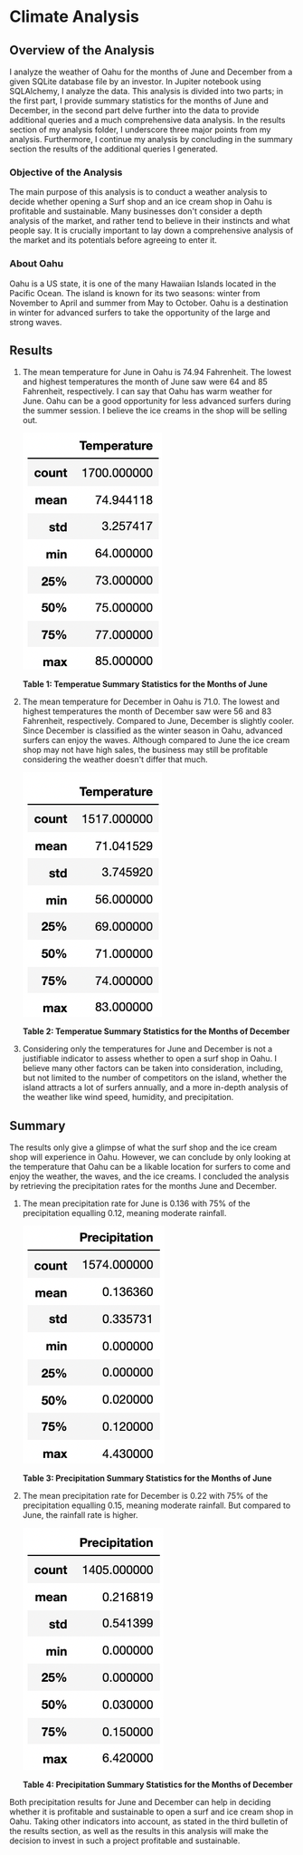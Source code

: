 # Climate Analysis 

## Overview of the Analysis 

I analyze the weather of Oahu for the months of June and December from a given SQLite database file by an investor. In Jupiter notebook using SQLAlchemy, I analyze the data. This analysis is divided into two parts; in the first part, I provide summary statistics for the months of June and December, in the second part delve further into the data to provide additional queries and a much comprehensive data analysis. In the results section of my analysis folder, I underscore three major points from my analysis. Furthermore, I continue my analysis by concluding in the summary section the results of the additional queries I generated.
### Objective of the Analysis 

The main purpose of this analysis is to conduct a weather analysis to decide whether opening a Surf shop and an ice cream shop in Oahu is profitable and sustainable. Many businesses don't consider a depth analysis of the market, and rather tend to believe in their instincts and what people say. It is crucially important to lay down a comprehensive analysis of the market and its potentials before agreeing to enter it. 

### About Oahu 

Oahu is a US state, it is one of the many Hawaiian Islands located in the Pacific Ocean. The island is known for its two seasons: winter from November to April and summer from May to October. Oahu is a destination in winter for advanced surfers to take the opportunity of the large and strong waves.
## Results 


1. The mean temperature for June in Oahu is 74.94 Fahrenheit. The lowest and highest temperatures the month of June saw were 64 and 85 Fahrenheit, respectively. I can say that Oahu has warm weather for June. Oahu can be a good opportunity for less advanced surfers during the summer session. I believe the ice creams in the shop will be selling out.

	![june_temperature](Resources/june_temperature.png)


	**Table 1: Temperatue Summary Statistics for the Months of June** 
	
1. The mean temperature for December in Oahu is 71.0. The lowest and highest temperatures the month of December saw were 56 and 83 Fahrenheit, respectively. Compared to June, December is slightly cooler. Since December is classified as the winter season in Oahu, advanced surfers can enjoy the waves. Although compared to June the ice cream shop may not have high sales, the business may still be profitable considering the weather doesn't differ that much.



	![december_temperature](Resources/december_temperature.png)
		
	**Table 2: Temperatue Summary Statistics for the Months of December** 

	
1. Considering only the temperatures for June and December is not a justifiable indicator to assess whether to open a surf shop in Oahu. I believe many other factors can be taken into consideration, including, but not limited to the number of competitors on the island, whether the island attracts a lot of surfers annually, and a more in-depth analysis of the weather like wind speed, humidity, and precipitation.

## Summary 

The results only give a glimpse of what the surf shop and the ice cream shop will experience in Oahu. However, we can conclude by only looking at the temperature that Oahu can be a likable location for surfers to come and enjoy the weather, the waves, and the ice creams. I concluded the analysis by retrieving the precipitation rates for the months June and December. 

1. The mean precipitation rate for June is 0.136 with 75% of the precipitation equalling 0.12, meaning moderate rainfall.


	![june_precipitation](Resources/june_precipitation.png)
	
	**Table 3: Precipitation Summary Statistics for the Months of June** 
	

1. The mean precipitation rate for December is 0.22 with 75% of the precipitation equalling 0.15, meaning moderate rainfall. But compared to June, the rainfall rate is higher. 

	![december_precipitation](Resources/december_precipitation.png)
	
	**Table 4: Precipitation Summary Statistics for the Months of December** 

Both precipitation results for June and December can help in deciding whether it is profitable and sustainable to open a surf and ice cream shop in Oahu. Taking other indicators into account, as stated in the third bulletin of the results section, as well as the results in this analysis will make the decision to invest in such a project profitable and sustainable.
